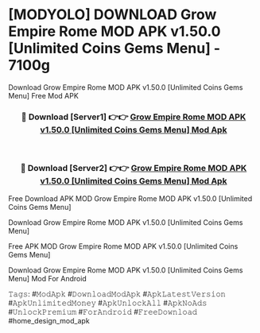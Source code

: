 # [MODYOLO] DOWNLOAD Grow Empire Rome MOD APK v1.50.0 [Unlimited Coins Gems Menu] - 7100g
Download Grow Empire Rome MOD APK v1.50.0 [Unlimited Coins Gems Menu] Free Mod APK

<div align="center">
<h3>🔴 Download [Server1] 👉👉 <a href="https://apk-comot.site?title=Grow_Empire_Rome_MOD_APK_v1.50.0_[Unlimited_Coins_Gems_Menu]">Grow Empire Rome MOD APK v1.50.0 [Unlimited Coins Gems Menu] Mod Apk</a></h3><br>

<h3>🔴 Download [Server2] 👉👉 <a href="https://apk-comot.site?title=Grow_Empire_Rome_MOD_APK_v1.50.0_[Unlimited_Coins_Gems_Menu]">Grow Empire Rome MOD APK v1.50.0 [Unlimited Coins Gems Menu] Mod Apk</a></h3>
</div>


Free Download APK MOD Grow Empire Rome MOD APK v1.50.0 [Unlimited Coins Gems Menu]

Download Grow Empire Rome MOD APK v1.50.0 [Unlimited Coins Gems Menu] 

Free APK MOD Grow Empire Rome MOD APK v1.50.0 [Unlimited Coins Gems Menu] 

Download Grow Empire Rome MOD APK v1.50.0 [Unlimited Coins Gems Menu] Mod For Android

𝚃𝚊𝚐𝚜: #𝙼𝚘𝚍𝙰𝚙𝚔 #𝙳𝚘𝚠𝚗𝚕𝚘𝚊𝚍𝙼𝚘𝚍𝙰𝚙𝚔 #𝙰𝚙𝚔𝙻𝚊𝚝𝚎𝚜𝚝𝚅𝚎𝚛𝚜𝚒𝚘𝚗 #𝙰𝚙𝚔𝚄𝚗𝚕𝚒𝚖𝚒𝚝𝚎𝚍𝙼𝚘𝚗𝚎𝚢 #𝙰𝚙𝚔𝚄𝚗𝚕𝚘𝚌𝚔𝙰𝚕𝚕 #𝙰𝚙𝚔𝙽𝚘𝙰𝚍𝚜 #𝚄𝚗𝚕𝚘𝚌𝚔𝙿𝚛𝚎𝚖𝚒𝚞𝚖 #𝙵𝚘𝚛𝙰𝚗𝚍𝚛𝚘𝚒𝚍 #𝙵𝚛𝚎𝚎𝙳𝚘𝚠𝚗𝚕𝚘𝚊𝚍 #home_design_mod_apk